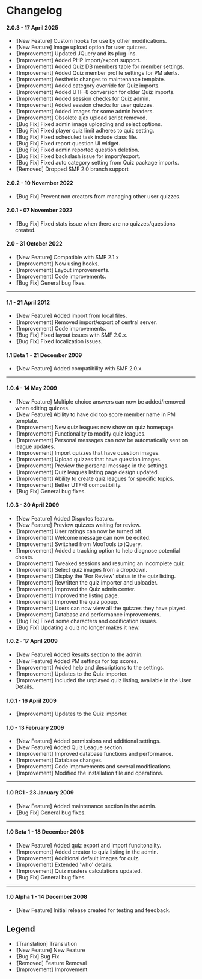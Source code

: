# Changelog

#### 2.0.3 - 17 April 2025
- ![New Feature] Custom hooks for use by other modifications.
- ![New Feature] Image upload option for user quizzes.
- ![Improvement] Updated JQuery and its plug-ins.
- ![Improvement] Added PHP import/export support.
- ![Improvement] Added Quiz DB members table for member settings.
- ![Improvement] Added Quiz member profile settings for PM alerts.
- ![Improvement] Aesthetic changes to maintenance template.
- ![Improvement] Added category override for Quiz imports.
- ![Improvement] Added UTF-8 conversion for older Quiz imports.
- ![Improvement] Added session checks for Quiz admin.
- ![Improvement] Added session checks for user quizzes.
- ![Improvement] Added images for some admin headers.
- ![Improvement] Obsolete ajax upload script removed.
- ![Bug Fix] Fixed admin image uploading and select options.
- ![Bug Fix] Fixed player quiz limit adheres to quiz setting.
- ![Bug Fix] Fixed scheduled task include class file.
- ![Bug Fix] Fixed report question UI widget.
- ![Bug Fix] Fixed admin reported question deletion.
- ![Bug Fix] Fixed backslash issue for import/export.
- ![Bug Fix] Fixed auto category setting from Quiz package imports.
- ![Removed] Dropped SMF 2.0 branch support

#### 2.0.2 - 10 November 2022
- ![Bug Fix] Prevent non creators from managing other user quizzes.

#### 2.0.1 - 07 November 2022
- ![Bug Fix] Fixed stats issue when there are no quizzes/questions created.

#### 2.0 - 31 October 2022
- ![New Feature] Compatible with SMF 2.1.x
- ![Improvement] Now using hooks.
- ![Improvement] Layout improvements.
- ![Improvement] Code improvements.
- ![Bug Fix] General bug fixes.
---
#### 1.1 - 21 April 2012
- ![New Feature] Added import from local files.
- ![Improvement] Removed import/export of central server.
- ![Improvement] Code improvements.
- ![Bug Fix] Fixed layout issues with SMF 2.0.x.
- ![Bug Fix] Fixed localization issues.

#### 1.1 Beta 1 - 21 December 2009
- ![New Feature] Added compatibility with SMF 2.0.x.
---
#### 1.0.4 - 14 May 2009
- ![New Feature] Multiple choice answers can now be added/removed when editing quizzes.
- ![New Feature] Ability to have old top score member name in PM template.
- ![Improvement] New quiz leagues now show on quiz homepage.
- ![Improvement] Functionality to modify quiz leagues.
- ![Improvement] Personal messages can now be automatically sent on league updates.
- ![Improvement] Import quizzes that have question images.
- ![Improvement] Upload quizzes that have question images.
- ![Improvement] Preview the personal message in the settings.
- ![Improvement] Quiz leagues listing page design updated.
- ![Improvement] Ability to create quiz leagues for specific topics.
- ![Improvement] Better UTF-8 compatibility.
- ![Bug Fix] General bug fixes.

#### 1.0.3 - 30 April 2009
- ![New Feature] Added Disputes feature.
- ![New Feature] Preview quizzes waiting for review.
- ![Improvement] User ratings can now be turned off.
- ![Improvement] Welcome message can now be edited.
- ![Improvement] Switched from MooTools to jQuery.
- ![Improvement] Added a tracking option to help diagnose potential cheats.
- ![Improvement] Tweaked sessions and resuming an incomplete quiz.
- ![Improvement] Select quiz images from a dropdown.
- ![Improvement] Display the 'For Review' status in the quiz listing.
- ![Improvement] Rewritten the quiz importer and uploader.
- ![Improvement] Improved the Quiz admin center.
- ![Improvement] Improved the listing page.
- ![Improvement] Improved the quiz popup.
- ![Improvement] Users can now view all the quizzes they have played.
- ![Improvement] Database and performance improvements.
- ![Bug Fix] Fixed some characters and codification issues.
- ![Bug Fix] Updating a quiz no longer makes it new.

#### 1.0.2 - 17 April 2009
- ![New Feature] Added Results section to the admin.
- ![New Feature] Added PM settings for top scores.
- ![Improvement] Added help and descriptions to the settings.
- ![Improvement] Updates to the Quiz importer.
- ![Improvement] Included the unplayed quiz listing, available in the User Details.

#### 1.0.1 - 16 April 2009
- ![Improvement] Updates to the Quiz importer.

#### 1.0 - 13 February 2009
- ![New Feature] Added permissions and additional settings.
- ![New Feature] Added Quiz League section.
- ![Improvement] Improved database functions and performance.
- ![Improvement] Database changes.
- ![Improvement] Code improvements and several modifications.
- ![Improvement] Modified the installation file and operations.
---
#### 1.0 RC1 - 23 January 2009
- ![New Feature] Added maintenance section in the admin.
- ![Bug Fix] General bug fixes.
---
#### 1.0 Beta 1 - 18 December 2008
- ![New Feature] Added quiz export and import funcitonality.
- ![Improvement] Added creator to quiz listing in the admin.
- ![Improvement] Additional default images for quiz.
- ![Improvement] Extended 'who' details.
- ![Improvement] Quiz masters calculations updated.
- ![Bug Fix] General bug fixes.
---
#### 1.0 Alpha 1 - 14 December 2008
- ![New Feature] Initial release created for testing and feedback.

## Legend
- ![Translation] Translation
- ![New Feature] New Feature
- ![Bug Fix] Bug Fix
- ![Removed] Feature Removal
- ![Improvement] Improvement